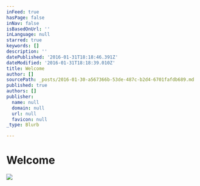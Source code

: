 ```yaml
---
inFeed: true
hasPage: false
inNav: false
isBasedOnUrl: ''
inLanguage: null
starred: true
keywords: []
description: ''
datePublished: '2016-01-31T18:18:46.391Z'
dateModified: '2016-01-31T18:18:39.010Z'
title: Welcome
author: []
sourcePath: _posts/2016-01-30-a567366b-53de-487c-b2d4-6701fafdb689.md
published: true
authors: []
publisher:
  name: null
  domain: null
  url: null
  favicon: null
_type: Blurb

---
```

# Welcome
![](https://s3-us-west-2.amazonaws.com/the-grid-img/p/697d8c15029cea901ed1283e70283865b59636fc.jpg)